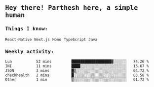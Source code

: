<samp>
    <h2>Hey there! Parthesh here, a simple human</h2>
    <h3>Things I know: </h3>
    <code>React-Native</code> <code>Next.js</code> <code>Hono</code> <code>TypeScript</code> <code>Java</code>
    <h3>Weekly activity:</h3>
<!--START_SECTION:waka-->

```txt
Lua           52 mins         ██████████████████▓░░░░░░   74.26 %
INI           11 mins         ████░░░░░░░░░░░░░░░░░░░░░   15.67 %
JSON          3 mins          █▒░░░░░░░░░░░░░░░░░░░░░░░   04.72 %
checkhealth   2 mins          █░░░░░░░░░░░░░░░░░░░░░░░░   03.58 %
Other         1 min           ▒░░░░░░░░░░░░░░░░░░░░░░░░   01.72 %
```

<!--END_SECTION:waka-->
</samp>
